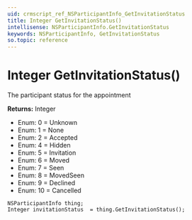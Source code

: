 ```yaml
---
uid: crmscript_ref_NSParticipantInfo_GetInvitationStatus
title: Integer GetInvitationStatus()
intellisense: NSParticipantInfo.GetInvitationStatus
keywords: NSParticipantInfo, GetInvitationStatus
so.topic: reference
---
```


# Integer GetInvitationStatus()

The participant status for the appointment

**Returns:** Integer

* Enum: 0 = Unknown 
* Enum: 1 = None 
* Enum: 2 = Accepted 
* Enum: 4 = Hidden 
* Enum: 5 = Invitation 
* Enum: 6 = Moved 
* Enum: 7 = Seen 
* Enum: 8 = MovedSeen 
* Enum: 9 = Declined 
* Enum: 10 = Cancelled 

```crmscript
NSParticipantInfo thing;
Integer invitationStatus  = thing.GetInvitationStatus();
```

